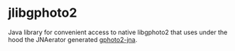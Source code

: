 # jlibgphoto2

Java library for convenient access to native libgphoto2 that uses under the hood the JNAerator generated [gphoto2-jna](https://github.com/mvmn/gphoto2-jna).


